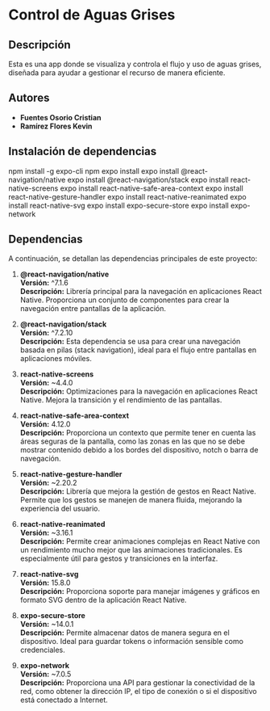 # Control de Aguas Grises

## Descripción

Esta es una app donde se visualiza y controla el flujo y uso de aguas grises, diseñada para ayudar a gestionar el recurso de manera eficiente.

## Autores

- **Fuentes Osorio Cristian**
- **Ramírez Flores Kevin**

## Instalación de dependencias
npm install -g expo-cli
npm expo install
expo install @react-navigation/native
expo install @react-navigation/stack
expo install react-native-screens
expo install react-native-safe-area-context
expo install react-native-gesture-handler
expo install react-native-reanimated
expo install react-native-svg
expo install expo-secure-store
expo install expo-network


## Dependencias

A continuación, se detallan las dependencias principales de este proyecto:

1. **@react-navigation/native**  
   **Versión:** ^7.1.6  
   **Descripción:** Librería principal para la navegación en aplicaciones React Native. Proporciona un conjunto de componentes para crear la navegación entre pantallas de la aplicación.

2. **@react-navigation/stack**  
   **Versión:** ^7.2.10  
   **Descripción:** Esta dependencia se usa para crear una navegación basada en pilas (stack navigation), ideal para el flujo entre pantallas en aplicaciones móviles.

3. **react-native-screens**  
   **Versión:** ~4.4.0  
   **Descripción:** Optimizaciones para la navegación en aplicaciones React Native. Mejora la transición y el rendimiento de las pantallas.

4. **react-native-safe-area-context**  
   **Versión:** 4.12.0  
   **Descripción:** Proporciona un contexto que permite tener en cuenta las áreas seguras de la pantalla, como las zonas en las que no se debe mostrar contenido debido a los bordes del dispositivo, notch o barra de navegación.

5. **react-native-gesture-handler**  
   **Versión:** ~2.20.2  
   **Descripción:** Librería que mejora la gestión de gestos en React Native. Permite que los gestos se manejen de manera fluida, mejorando la experiencia del usuario.

6. **react-native-reanimated**  
    **Versión:** ~3.16.1  
    **Descripción:** Permite crear animaciones complejas en React Native con un rendimiento mucho mejor que las animaciones tradicionales. Es especialmente útil para gestos y transiciones en la interfaz.

7. **react-native-svg**  
    **Versión:** 15.8.0  
    **Descripción:** Proporciona soporte para manejar imágenes y gráficos en formato SVG dentro de la aplicación React Native.

8. **expo-secure-store**  
    **Versión:** ~14.0.1  
    **Descripción:** Permite almacenar datos de manera segura en el dispositivo. Ideal para guardar tokens o información sensible como credenciales.

9. **expo-network**  
    **Versión:** ~7.0.5  
    **Descripción:** Proporciona una API para gestionar la conectividad de la red, como obtener la dirección IP, el tipo de conexión o si el dispositivo está conectado a Internet.
